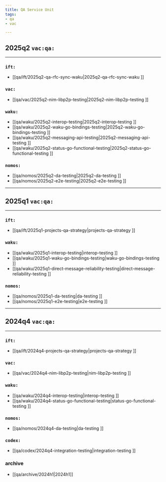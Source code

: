 ```yaml
---
title: QA Service Unit
tags:
- qa
- vac

---
```


## 2025q2 `vac:qa:`
---

### `ift:`
* [[qa/ift/2025q2-qa-rfc-sync-waku|2025q2-qa-rfc-sync-waku ]]

### `vac:`
* [[qa/vac/2025q2-nim-libp2p-testing|2025q2-nim-libp2p-testing ]]

### `waku:`
* [[qa/waku/2025q2-interop-testing|2025q2-interop-testing ]]
* [[qa/waku/2025q2-waku-go-bindings-testing|2025q2-waku-go-bindings-testing ]]
* [[qa/waku/2025q2-messaging-api-testing|2025q2-messaging-api-testing ]]
* [[qa/waku/2025q2-status-go-functional-testing|2025q2-status-go-functional-testing ]]

### `nomos:`
* [[qa/nomos/2025q2-da-testing|2025q2-da-testing ]]
* [[qa/nomos/2025q2-e2e-testing|2025q2-e2e-testing ]]
---

## 2025q1 `vac:qa:`
---

### `ift:`
* [[qa/ift/2025q1-projects-qa-strategy|projects-qa-strategy ]]


### `waku:`
* [[qa/waku/2025q1-interop-testing|interop-testing ]]
* [[qa/waku/2025q1-waku-go-bindings-testing|waku-go-bindings-testing ]]
* [[qa/waku/2025q1-direct-message-reliability-testing|direct-message-reliability-testing ]]

### `nomos:`
* [[qa/nomos/2025q1-da-testing|da-testing ]]
* [[qa/nomos/2025q1-e2e-testing|e2e-testing ]]
---

## 2024q4 `vac:qa:`
---

### `ift:`
* [[qa/ift/2024q4-projects-qa-strategy|projects-qa-strategy ]]

### `vac:`
* [[qa/vac/2024q4-nim-libp2p-testing|nim-libp2p-testing ]]

### `waku:`
* [[qa/waku/2024q4-interop-testing|interop-testing ]]
* [[qa/waku/2024q4-status-go-functional-testing|status-go-functional-testing ]]

### `nomos:`
* [[qa/nomos/2024q4-da-testing|da-testing ]]

### `codex:`
* [[qa/codex/2024q4-integration-testing|integration-testing ]]

### archive

* [[qa/archive/2024h1|2024h1]]
